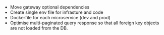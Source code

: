 - Move gateway optional dependencies
- Create single env file for infrasture and code
- Dockerfile for each microservice (dev and prod)
- Optimise multi-paginated query response so that all foreign key objects are not loaded from the DB.
